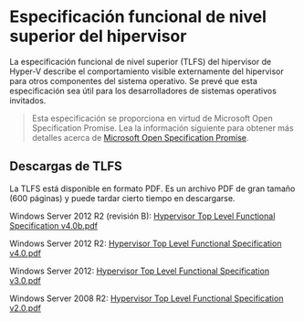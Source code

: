 # Especificación funcional de nivel superior del hipervisor

La especificación funcional de nivel superior (TLFS) del hipervisor de Hyper-V describe el comportamiento visible externamente del hipervisor para otros componentes del sistema operativo. Se prevé que esta especificación sea útil para los desarrolladores de sistemas operativos invitados.

> Esta especificación se proporciona en virtud de Microsoft Open Specification Promise. Lea la información siguiente para obtener más detalles acerca de [Microsoft Open Specification Promise](https://msdn.microsoft.com/en-us/openspecifications).

## Descargas de TLFS

La TLFS está disponible en formato PDF. Es un archivo PDF de gran tamaño (600 páginas) y puede tardar cierto tiempo en descargarse.

Windows Server 2012 R2 (revisión B): [Hypervisor Top Level Functional Specification v4.0b.pdf](https://github.com/Microsoft/Virtualization-Documentation/raw/master/tlfs/Hypervisor%20Top%20Level%20Functional%20Specification%20v4.0b.pdf)

Windows Server 2012 R2: [Hypervisor Top Level Functional Specification v4.0.pdf](https://github.com/Microsoft/Virtualization-Documentation/raw/master/tlfs/Hypervisor%20Top%20Level%20Functional%20Specification%20v4.0.pdf)

Windows Server 2012: [Hypervisor Top Level Functional Specification v3.0.pdf](https://github.com/Microsoft/Virtualization-Documentation/raw/master/tlfs/Hypervisor%20Top%20Level%20Functional%20Specification%20v3.0.pdf)

Windows Server 2008 R2: [Hypervisor Top Level Functional Specification v2.0.pdf](https://github.com/Microsoft/Virtualization-Documentation/raw/master/tlfs/Hypervisor%20Top%20Level%20Functional%20Specification%20v2.0.pdf)





<!--HONumber=Feb16_HO3-->
